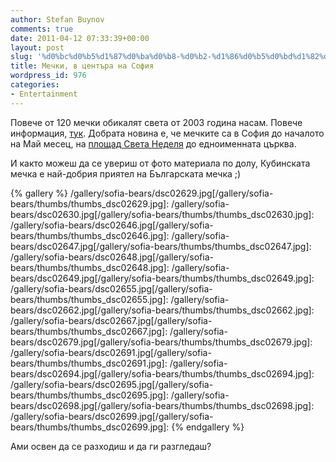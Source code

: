 ```yaml
---
author: Stefan Buynov
comments: true
date: 2011-04-12 07:33:39+00:00
layout: post
slug: '%d0%bc%d0%b5%d1%87%d0%ba%d0%b8-%d0%b2-%d1%86%d0%b5%d0%bd%d1%82%d1%8a%d1%80%d0%b0-%d0%bd%d0%b0-%d1%81%d0%be%d1%84%d0%b8%d1%8f'
title: Мечки, в центъра на София
wordpress_id: 976
categories:
- Entertainment
---
```


Повече от 120 мечки обикалят света от 2003 година насам. Повече информация, [тук](http://www.buddy-baer.com/united-buddy-bears/world-tour/sofija-2011.html).
Добрата новина е, че мечките са в София до началото на Май месец, на [площад Света Неделя](http://bg360.net/pano/sofia/sveta-nedelya.php) до едноименната църква.

И както можеш да се увериш от фото материала по долу, Кубинската мечка е най-добрия приятел на Българската мечка ;) 

{% gallery %}
/gallery/sofia-bears/dsc02629.jpg[/gallery/sofia-bears/thumbs/thumbs_dsc02629.jpg]: 
/gallery/sofia-bears/dsc02630.jpg[/gallery/sofia-bears/thumbs/thumbs_dsc02630.jpg]: 
/gallery/sofia-bears/dsc02646.jpg[/gallery/sofia-bears/thumbs/thumbs_dsc02646.jpg]: 
/gallery/sofia-bears/dsc02647.jpg[/gallery/sofia-bears/thumbs/thumbs_dsc02647.jpg]: 
/gallery/sofia-bears/dsc02648.jpg[/gallery/sofia-bears/thumbs/thumbs_dsc02648.jpg]: 
/gallery/sofia-bears/dsc02649.jpg[/gallery/sofia-bears/thumbs/thumbs_dsc02649.jpg]: 
/gallery/sofia-bears/dsc02655.jpg[/gallery/sofia-bears/thumbs/thumbs_dsc02655.jpg]: 
/gallery/sofia-bears/dsc02662.jpg[/gallery/sofia-bears/thumbs/thumbs_dsc02662.jpg]: 
/gallery/sofia-bears/dsc02667.jpg[/gallery/sofia-bears/thumbs/thumbs_dsc02667.jpg]: 
/gallery/sofia-bears/dsc02679.jpg[/gallery/sofia-bears/thumbs/thumbs_dsc02679.jpg]: 
/gallery/sofia-bears/dsc02691.jpg[/gallery/sofia-bears/thumbs/thumbs_dsc02691.jpg]: 
/gallery/sofia-bears/dsc02694.jpg[/gallery/sofia-bears/thumbs/thumbs_dsc02694.jpg]: 
/gallery/sofia-bears/dsc02695.jpg[/gallery/sofia-bears/thumbs/thumbs_dsc02695.jpg]: 
/gallery/sofia-bears/dsc02698.jpg[/gallery/sofia-bears/thumbs/thumbs_dsc02698.jpg]: 
/gallery/sofia-bears/dsc02699.jpg[/gallery/sofia-bears/thumbs/thumbs_dsc02699.jpg]: 
{% endgallery %}

Ами освен да се разходиш и да ги разгледаш?

